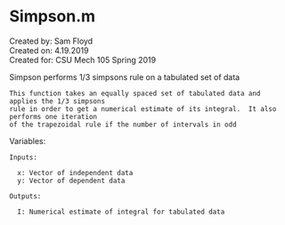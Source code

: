 # Simpson.m

Created by: Sam Floyd\
Created on: 4.19.2019\
Created for: CSU Mech 105 Spring 2019

  Simpson performs 1/3 simpsons rule on a tabulated set of data

    This function takes an equally spaced set of tabulated data and applies the 1/3 simpsons
    rule in order to get a numerical estimate of its integral.  It also performs one iteration
    of the trapezoidal rule if the number of intervals in odd
    
  Variables:
  
    Inputs:
  
      x: Vector of independent data
      y: Vector of dependent data   
    
    Outputs:
  
      I: Numerical estimate of integral for tabulated data
